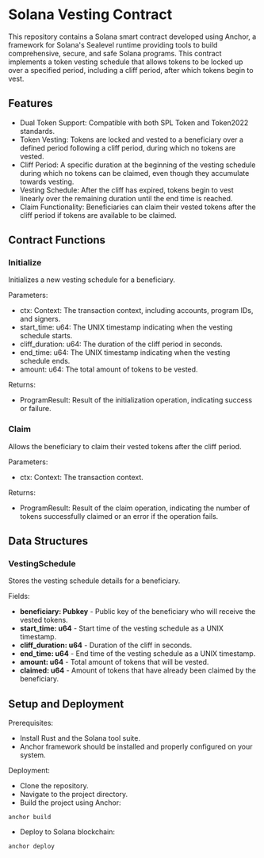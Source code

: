 # Solana Vesting Contract

This repository contains a Solana smart contract developed using Anchor, a framework for Solana's Sealevel runtime providing tools to build comprehensive, secure, and safe Solana programs. This contract implements a token vesting schedule that allows tokens to be locked up over a specified period, including a cliff period, after which tokens begin to vest.

## Features

- Dual Token Support: Compatible with both SPL Token and Token2022 standards.
- Token Vesting: Tokens are locked and vested to a beneficiary over a defined period following a cliff period, during which no tokens are vested.
- Cliff Period: A specific duration at the beginning of the vesting schedule during which no tokens can be claimed, even though they accumulate towards vesting.
- Vesting Schedule: After the cliff has expired, tokens begin to vest linearly over the remaining duration until the end time is reached.
- Claim Functionality: Beneficiaries can claim their vested tokens after the cliff period if tokens are available to be claimed.

## Contract Functions

### Initialize

Initializes a new vesting schedule for a beneficiary.

Parameters:

- ctx: Context<Initialize>: The transaction context, including accounts, program IDs, and signers.
- start_time: u64: The UNIX timestamp indicating when the vesting schedule starts.
- cliff_duration: u64: The duration of the cliff period in seconds.
- end_time: u64: The UNIX timestamp indicating when the vesting schedule ends.
- amount: u64: The total amount of tokens to be vested.

Returns:

- ProgramResult: Result of the initialization operation, indicating success or failure.

### Claim

Allows the beneficiary to claim their vested tokens after the cliff period.

Parameters:

- ctx: Context<Claim>: The transaction context.

Returns:

- ProgramResult: Result of the claim operation, indicating the number of tokens successfully claimed or an error if the operation fails.

## Data Structures

### VestingSchedule

Stores the vesting schedule details for a beneficiary.

Fields:

- **beneficiary: Pubkey** - Public key of the beneficiary who will receive the vested tokens.
- **start_time: u64** - Start time of the vesting schedule as a UNIX timestamp.
- **cliff_duration: u64** - Duration of the cliff in seconds.
- **end_time: u64** - End time of the vesting schedule as a UNIX timestamp.
- **amount: u64** - Total amount of tokens that will be vested.
- **claimed: u64** - Amount of tokens that have already been claimed by the beneficiary.

## Setup and Deployment

Prerequisites:

- Install Rust and the Solana tool suite.
- Anchor framework should be installed and properly configured on your system.

Deployment:

- Clone the repository.
- Navigate to the project directory.
- Build the project using Anchor:

```shell
anchor build
```

- Deploy to Solana blockchain:

```shell
anchor deploy
```
